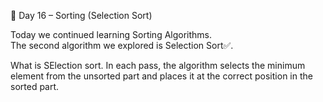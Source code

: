 🚀 Day 16 – Sorting (Selection Sort)

Today we continued learning Sorting Algorithms.  
The second algorithm we explored is Selection Sort✅.

What is SElection sort.
In each pass, the algorithm selects the minimum element from the unsorted part and places it at the correct position in the sorted part.
